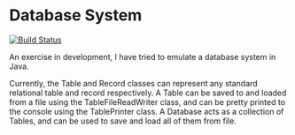 # Database System
[![Build Status](https://travis-ci.org/rjmcf/DatabaseSystem.svg?branch=testBench)](https://travis-ci.org/rjmcf/DatabaseSystem)

An exercise in development, I have tried to emulate a database system in Java.

Currently, the Table and Record classes can represent any standard relational table and record respectively.
A Table can be saved to and loaded from a file using the TableFileReadWriter class, and can be pretty printed to the console using the TablePrinter class.
A Database acts as a collection of Tables, and can be used to save and load all of them
from file. 
